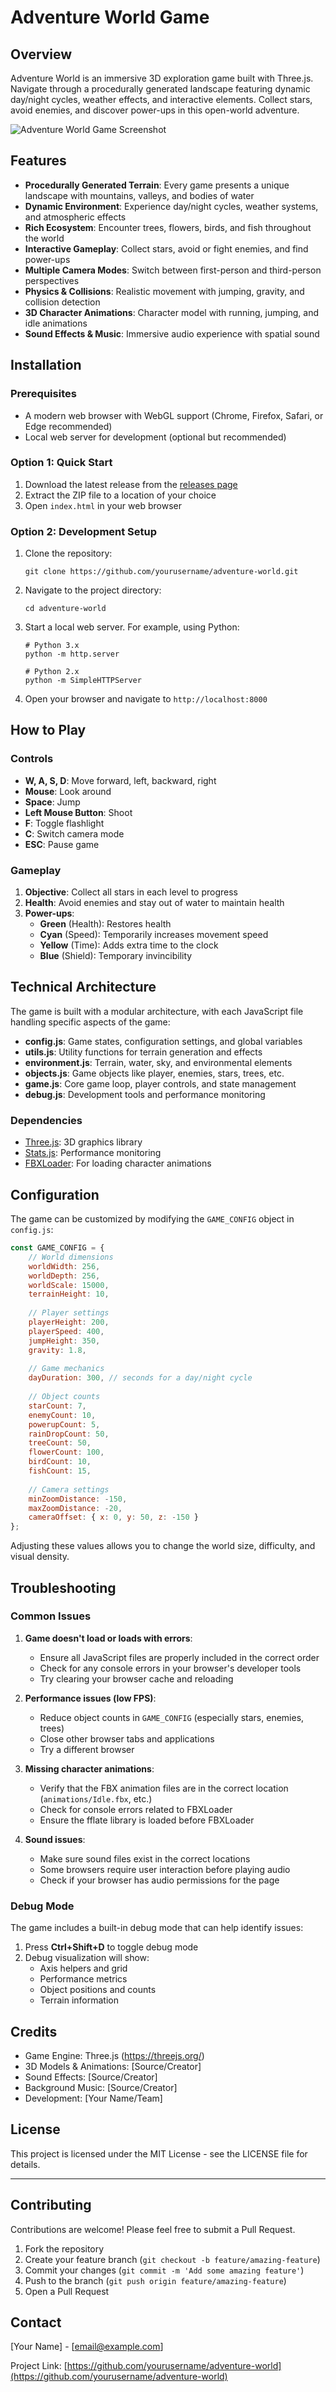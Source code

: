 # Adventure World Game

## Overview

Adventure World is an immersive 3D exploration game built with Three.js. Navigate through a procedurally generated landscape featuring dynamic day/night cycles, weather effects, and interactive elements. Collect stars, avoid enemies, and discover power-ups in this open-world adventure.

![Adventure World Game Screenshot](screenshot.jpg)

## Features

- **Procedurally Generated Terrain**: Every game presents a unique landscape with mountains, valleys, and bodies of water
- **Dynamic Environment**: Experience day/night cycles, weather systems, and atmospheric effects
- **Rich Ecosystem**: Encounter trees, flowers, birds, and fish throughout the world
- **Interactive Gameplay**: Collect stars, avoid or fight enemies, and find power-ups
- **Multiple Camera Modes**: Switch between first-person and third-person perspectives
- **Physics & Collisions**: Realistic movement with jumping, gravity, and collision detection
- **3D Character Animations**: Character model with running, jumping, and idle animations
- **Sound Effects & Music**: Immersive audio experience with spatial sound

## Installation

### Prerequisites

- A modern web browser with WebGL support (Chrome, Firefox, Safari, or Edge recommended)
- Local web server for development (optional but recommended)

### Option 1: Quick Start

1. Download the latest release from the [releases page](https://github.com/yourusername/adventure-world/releases)
2. Extract the ZIP file to a location of your choice
3. Open `index.html` in your web browser

### Option 2: Development Setup

1. Clone the repository:
   ```
   git clone https://github.com/yourusername/adventure-world.git
   ```

2. Navigate to the project directory:
   ```
   cd adventure-world
   ```

3. Start a local web server. For example, using Python:
   ```
   # Python 3.x
   python -m http.server
   
   # Python 2.x
   python -m SimpleHTTPServer
   ```

4. Open your browser and navigate to `http://localhost:8000`

## How to Play

### Controls

- **W, A, S, D**: Move forward, left, backward, right
- **Mouse**: Look around
- **Space**: Jump
- **Left Mouse Button**: Shoot
- **F**: Toggle flashlight
- **C**: Switch camera mode
- **ESC**: Pause game

### Gameplay

1. **Objective**: Collect all stars in each level to progress
2. **Health**: Avoid enemies and stay out of water to maintain health
3. **Power-ups**:
   - **Green** (Health): Restores health
   - **Cyan** (Speed): Temporarily increases movement speed
   - **Yellow** (Time): Adds extra time to the clock
   - **Blue** (Shield): Temporary invincibility

## Technical Architecture

The game is built with a modular architecture, with each JavaScript file handling specific aspects of the game:

- **config.js**: Game states, configuration settings, and global variables
- **utils.js**: Utility functions for terrain generation and effects
- **environment.js**: Terrain, water, sky, and environmental elements
- **objects.js**: Game objects like player, enemies, stars, trees, etc.
- **game.js**: Core game loop, player controls, and state management
- **debug.js**: Development tools and performance monitoring

### Dependencies

- [Three.js](https://threejs.org/): 3D graphics library
- [Stats.js](https://github.com/mrdoob/stats.js/): Performance monitoring
- [FBXLoader](https://threejs.org/docs/#examples/en/loaders/FBXLoader): For loading character animations

## Configuration

The game can be customized by modifying the `GAME_CONFIG` object in `config.js`:

```javascript
const GAME_CONFIG = {
    // World dimensions
    worldWidth: 256,
    worldDepth: 256,
    worldScale: 15000,
    terrainHeight: 10,
    
    // Player settings
    playerHeight: 200,
    playerSpeed: 400,
    jumpHeight: 350,
    gravity: 1.8,
    
    // Game mechanics
    dayDuration: 300, // seconds for a day/night cycle
    
    // Object counts
    starCount: 7,
    enemyCount: 10,
    powerupCount: 5,
    rainDropCount: 50,
    treeCount: 50,
    flowerCount: 100,
    birdCount: 10,
    fishCount: 15,
    
    // Camera settings
    minZoomDistance: -150,
    maxZoomDistance: -20,
    cameraOffset: { x: 0, y: 50, z: -150 }
};
```

Adjusting these values allows you to change the world size, difficulty, and visual density.

## Troubleshooting

### Common Issues

1. **Game doesn't load or loads with errors**:
   - Ensure all JavaScript files are properly included in the correct order
   - Check for any console errors in your browser's developer tools
   - Try clearing your browser cache and reloading

2. **Performance issues (low FPS)**:
   - Reduce object counts in `GAME_CONFIG` (especially stars, enemies, trees)
   - Close other browser tabs and applications
   - Try a different browser

3. **Missing character animations**:
   - Verify that the FBX animation files are in the correct location (`animations/Idle.fbx`, etc.)
   - Check for console errors related to FBXLoader
   - Ensure the fflate library is loaded before FBXLoader

4. **Sound issues**:
   - Make sure sound files exist in the correct locations
   - Some browsers require user interaction before playing audio
   - Check if your browser has audio permissions for the page

### Debug Mode

The game includes a built-in debug mode that can help identify issues:

1. Press **Ctrl+Shift+D** to toggle debug mode
2. Debug visualization will show:
   - Axis helpers and grid
   - Performance metrics
   - Object positions and counts
   - Terrain information

## Credits

- Game Engine: Three.js (https://threejs.org/)
- 3D Models & Animations: [Source/Creator]
- Sound Effects: [Source/Creator]
- Background Music: [Source/Creator]
- Development: [Your Name/Team]

## License

This project is licensed under the MIT License - see the LICENSE file for details.

---

## Contributing

Contributions are welcome! Please feel free to submit a Pull Request.

1. Fork the repository
2. Create your feature branch (`git checkout -b feature/amazing-feature`)
3. Commit your changes (`git commit -m 'Add some amazing feature'`)
4. Push to the branch (`git push origin feature/amazing-feature`)
5. Open a Pull Request

## Contact

[Your Name] - [email@example.com]

Project Link: [https://github.com/yourusername/adventure-world](https://github.com/yourusername/adventure-world)
